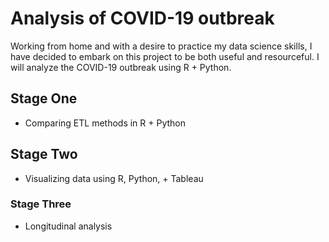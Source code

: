 # Analysis of COVID-19 outbreak 

Working from home and with a desire to practice my data science skills, I have decided to embark on this project to be both useful and resourceful. I will analyze the COVID-19 outbreak using R + Python. 

## Stage One 
* Comparing ETL methods in R + Python 

## Stage Two 
* Visualizing data using R, Python, + Tableau 

### Stage Three 
* Longitudinal analysis 


